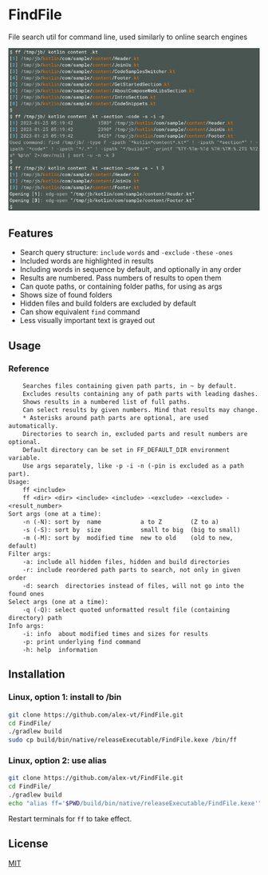 # FindFile

File search util for command line, used similarly to online search engines

![Example](example/example.png)

## Features

* Search query structure: `include` `words` and `-exclude` `-these` `-ones`
* Included words are highlighted in results
* Including words in sequence by default, and optionally in any order
* Results are numbered. Pass numbers of results to open them
* Can quote paths, or containing folder paths, for using as args
* Shows size of found folders
* Hidden files and build folders are excluded by default
* Can show equivalent `find` command
* Less visually important text is grayed out


## Usage

### Reference

```
    Searches files containing given path parts, in ~ by default.
    Excludes results containing any of path parts with leading dashes.
    Shows results in a numbered list of full paths.
    Can select results by given numbers. Mind that results may change.
    * Asterisks around path parts are optional, are used automatically.
    Directories to search in, excluded parts and result numbers are optional.
    Default directory can be set in FF_DEFAULT_DIR environment variable.
    Use args separately, like -p -i -n (-pin is excluded as a path part).
Usage:
    ff <include>
    ff <dir> <dir> <include> <include> -<exclude> -<exclude> - <result_number>
Sort args (one at a time):
    -n (-N): sort by  name           a to Z        (Z to a)
    -s (-S): sort by  size           small to big  (big to small)
    -m (-M): sort by  modified time  new to old    (old to new, default)
Filter args:
    -a: include all hidden files, hidden and build directories
    -r: include reordered path parts to search, not only in given order
    -d: search  directories instead of files, will not go into the found ones
Select args (one at a time):
    -q (-Q): select quoted unformatted result file (containing directory) path
Info args:
    -i: info  about modified times and sizes for results
    -p: print underlying find command
    -h: help  information
```


## Installation

### Linux, option 1: install to /bin

```sh
git clone https://github.com/alex-vt/FindFile.git
cd FindFile/
./gradlew build
sudo cp build/bin/native/releaseExecutable/FindFile.kexe /bin/ff
```

### Linux, option 2: use alias

```sh
git clone https://github.com/alex-vt/FindFile.git
cd FindFile/
./gradlew build
echo "alias ff='$PWD/build/bin/native/releaseExecutable/FindFile.kexe'" >> ~/.bashrc
```

Restart terminals for `ff` to take effect.


## License

[MIT](LICENSE)
